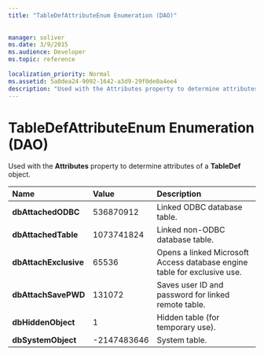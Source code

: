 ```yaml
---
title: "TableDefAttributeEnum Enumeration (DAO)"
 
 
manager: soliver
ms.date: 3/9/2015
ms.audience: Developer
ms.topic: reference
  
localization_priority: Normal
ms.assetid: 5a0dea24-9092-1642-a3d9-29f0de0a4ee4
description: "Used with the Attributes property to determine attributes of a TableDef object."
---
```


# TableDefAttributeEnum Enumeration (DAO)

Used with the **Attributes** property to determine attributes of a **TableDef** object. 
  
|**Name**|**Value**|**Description**|
|:-----|:-----|:-----|
|**dbAttachedODBC** <br/> |536870912  <br/> |Linked ODBC database table.  <br/> |
|**dbAttachedTable** <br/> |1073741824  <br/> |Linked non-ODBC database table.  <br/> |
|**dbAttachExclusive** <br/> |65536  <br/> |Opens a linked Microsoft Access database engine table for exclusive use.  <br/> |
|**dbAttachSavePWD** <br/> |131072  <br/> |Saves user ID and password for linked remote table.  <br/> |
|**dbHiddenObject** <br/> |1  <br/> | Hidden table (for temporary use).  <br/> |
|**dbSystemObject** <br/> |-2147483646  <br/> |System table.  <br/> |
   

